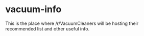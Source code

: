 # vacuum-info

This is the place where /r/VacuumCleaners will be hosting their recommended list and other useful info.
